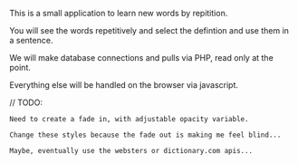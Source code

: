 This is a small application to learn new words
 by repitition.

You will see the words repetitively and select 
the defintion and use them in a sentence.

We will make database connections and pulls via 
PHP, read only at the point.

Everything else will be handled on the browser
 via javascript.

//  TODO:

	Need to create a fade in, with adjustable opacity variable.
	
	Change these styles because the fade out is making me feel blind...

	Maybe, eventually use the websters or dictionary.com apis...